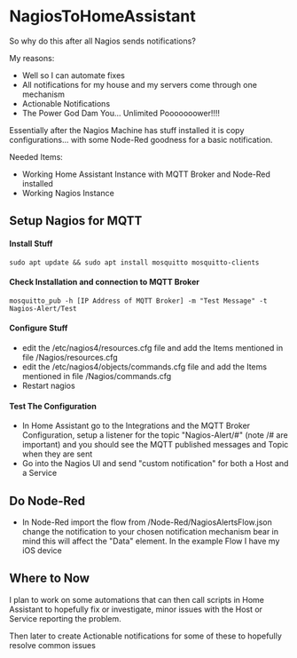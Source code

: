 # NagiosToHomeAssistant
So why do this after all Nagios sends notifications?

My reasons:
* Well so I can automate fixes
* All notifications for my house and my servers come through one mechanism
* Actionable Notifications
* The Power God Dam You... Unlimited Pooooooower!!!!

Essentially after the Nagios Machine has stuff installed it is copy configurations... with some Node-Red goodness for a basic notification.

Needed Items:
* Working Home Assistant Instance with MQTT Broker and Node-Red installed
* Working Nagios Instance 

## Setup Nagios for MQTT ##

#### Install Stuff ####
``` sudo apt update && sudo apt install mosquitto mosquitto-clients ```

#### Check Installation and connection to MQTT Broker ####

``` mosquitto_pub -h [IP Address of MQTT Broker] -m "Test Message" -t Nagios-Alert/Test ```

#### Configure Stuff ####

* edit the /etc/nagios4/resources.cfg file and add the Items mentioned in file /Nagios/resources.cfg
* edit the /etc/nagios4/objects/commands.cfg file and add the Items mentioned in file /Nagios/commands.cfg
* Restart nagios

#### Test The Configuration ####
* In Home Assistant go to the Integrations and the MQTT Broker Configuration, setup a listener for the topic "Nagios-Alert/#" (note /# are important) and you should see the MQTT published messages and Topic when they are sent
* Go into the Nagios UI and send "custom notification" for both a Host and a Service

## Do Node-Red ##

* In Node-Red import the flow from /Node-Red/NagiosAlertsFlow.json change the notification to your chosen notification mechanism bear in mind this will affect the "Data" element. In the example Flow I have my iOS device

## Where to Now ##
I plan to work on some automations that can then call scripts in Home Assistant to hopefully fix or investigate, minor issues with the Host or Service reporting the problem. 

Then later to create Actionable notifications for some of these to hopefully resolve common issues
